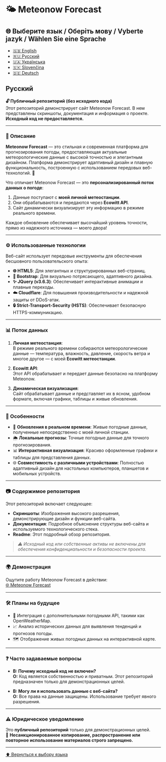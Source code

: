 # 🌤️ Meteonow Forecast

## 🌐 Выберите язык / Оберіть мову / Vyberte jazyk / Wählen Sie eine Sprache

- [🇬🇧 English](README.md)
- [🇷🇺 Русский](README.ru.md)
- [🇺🇦 Українська](README.ua.md)
- [🇸🇰 Slovenčina](README.sk.md)
- [🇩🇪 Deutsch](README.de.md)

## Русский

**🔓 Публичный репозиторий (без исходного кода)**  
Этот репозиторий демонстрирует сайт Meteonow Forecast. В нем представлены скриншоты, документация и информация о проекте. **Исходный код не предоставляется.**

---

### 📝 Описание

**Meteonow Forecast** — это стильная и современная платформа для прогнозирования погоды, предоставляющая актуальные метеорологические данные с высокой точностью и элегантным дизайном. Платформа демонстрирует адаптивный дизайн и плавную функциональность, построенную с использованием передовых веб-технологий. 🌟

Что отличает Meteonow Forecast — это **персонализированный поток данных о погоде**:
1. Данные поступают с **моей личной метеостанции**.
2. Они обрабатываются и передаются через **Ecowitt API**.
3. Сайт динамически визуализирует эту информацию в режиме реального времени.

Каждое обновление обеспечивает высочайший уровень точности, прямо из надежного источника — моего двора!

---

### ⚙️ Использованные технологии

Веб-сайт использует передовые инструменты для обеспечения бесшовного пользовательского опыта:

- **🌐 HTML5**: Для элегантных и структурированных веб-страниц.
- **🎨 Bootstrap**: Для визуально потрясающего, адаптивного дизайна.
- **✨ JQuery (v3.6.3)**: Обеспечивает интерактивные анимации и плавные переходы.
- **☁️ Cloudflare**: Для повышения производительности и надежной защиты от DDoS-атак.
- **🔒 Strict-Transport-Security (HSTS)**: Обеспечивает безопасную HTTPS-коммуникацию.

---

### 📊 Поток данных

1. **Личная метеостанция**:  
   В режиме реального времени собираются метеорологические данные — температура, влажность, давление, скорость ветра и многое другое — с моей **Ecowitt метеостанции**.

2. **Ecowitt API**:  
   Этот API обрабатывает и передает данные безопасно на платформу Meteonow.

3. **Динамическая визуализация**:  
   Сайт обрабатывает данные и представляет их в ясном, удобном формате, включая графики, таблицы и живые обновления.

---

### 📖 Особенности

- 📡 **Обновления в реальном времени**: Живые погодные данные, полученные непосредственно с моей личной станции.  
- 🌦️ **Локальные прогнозы**: Точные погодные данные для точного прогнозирования.  
- 📊 **Интерактивная визуализация**: Красиво оформленные графики и таблицы для представления данных.  
- 🌐 **Совместимость с различными устройствами**: Полностью адаптивный дизайн для настольных компьютеров, планшетов и мобильных устройств.  

---

### 📷 Содержимое репозитория

Этот репозиторий включает следующее:

- **Скриншоты**: Изображения высокого разрешения, демонстрирующие дизайн и функции веб-сайта.  
- **Документация**: Подробное объяснение структуры веб-сайта и используемого технологического стека.  
- **Readme**: Этот подробный обзор репозитория.

> *⚠️ Исходный код или собственные активы не включены для обеспечения конфиденциальности и безопасности проекта.*

---

### 🌍 Демонстрация

Ощутите работу Meteonow Forecast в действии:  
[🌐 Meteonow Forecast](https://meteonow.eu)

---

### 🛠️ Планы на будущее

- 🌟 Интеграция с дополнительными погодными API, такими как OpenWeatherMap.  
- 📈 Анализ исторических данных для выявления тенденций и прогнозов погоды.  
- 🗺️ Отображение живых погодных данных на интерактивной карте.  

---

### ❓ Часто задаваемые вопросы

- **В: Почему исходный код не включен?**  
  **О:** Код является собственностью и приватным. Этот репозиторий предназначен только для демонстрационных целей.
  
- **В: Могу ли я использовать данные с веб-сайта?**  
  **О:** Все права на данные защищены. Использование требует явного разрешения.

---

### ⚠️ Юридическое уведомление

Это **публичный репозиторий** только для демонстрационных целей.  
🚫 **Несанкционированное копирование, распространение или повторное использование материалов строго запрещено.**

---

[⬆️ Вернуться к выбору языка](README.md)
